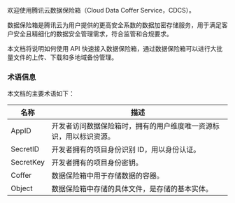 
欢迎使用腾讯云数据保险箱（Cloud Data Coffer Service，CDCS）。

数据保险箱是腾讯云为用户提供的更高安全系数的数据加密存储服务，用于满足客户安全且精细化的数据安全管理需求，符合监管和合规要求。	

本文档将说明如何使用 API 快速接入数据保险箱，通过数据保险箱可以进行大批量文件的上传、下载和多地域备份管理。

### 术语信息

本文档的主要术语如下：


| 名称 | 描述 | 
|---------|---------|
| AppID | 开发者访问数据保险箱时，拥有的用户维度唯一资源标识，用以标识资源。
|SecretID|	开发者拥有的项目身份识别 ID，用以身份认证。|
|SecretKey	|开发者拥有的项目身份密钥。|
|Coffer	|数据保险箱中用于存储数据的容器。|
|Object	|数据保险箱中存储的具体文件，是存储的基本实体。|
